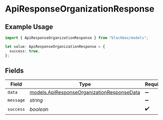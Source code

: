 # ApiResponseOrganizationResponse

## Example Usage

```typescript
import { ApiResponseOrganizationResponse } from "blackbox/models";

let value: ApiResponseOrganizationResponse = {
  success: true,
};
```

## Fields

| Field                                                                                          | Type                                                                                           | Required                                                                                       | Description                                                                                    |
| ---------------------------------------------------------------------------------------------- | ---------------------------------------------------------------------------------------------- | ---------------------------------------------------------------------------------------------- | ---------------------------------------------------------------------------------------------- |
| `data`                                                                                         | [models.ApiResponseOrganizationResponseData](../models/apiresponseorganizationresponsedata.md) | :heavy_minus_sign:                                                                             | N/A                                                                                            |
| `message`                                                                                      | *string*                                                                                       | :heavy_minus_sign:                                                                             | N/A                                                                                            |
| `success`                                                                                      | *boolean*                                                                                      | :heavy_check_mark:                                                                             | N/A                                                                                            |